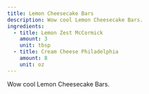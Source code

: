 ```yaml
---
title: Lemon Cheesecake Bars
description: Wow cool Lemon Cheesecake Bars.
ingredients:
  - title: Lemon Zest McCormick
    amount: 3
    unit: tbsp
  - title: Cream Cheese Philadelphia
    amount: 8
    unit: oz
---
```


Wow cool Lemon Cheesecake Bars.
